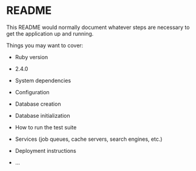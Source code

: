 # README

This README would normally document whatever steps are necessary to get the
application up and running.

Things you may want to cover:

* Ruby version
- 2.4.0

* System dependencies

* Configuration

* Database creation

* Database initialization

* How to run the test suite

* Services (job queues, cache servers, search engines, etc.)

* Deployment instructions

* ...
